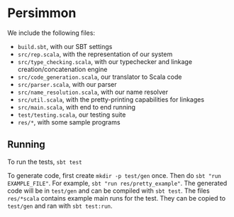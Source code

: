 # Persimmon

We include the following files:
- `build.sbt`, with our SBT settings
- `src/rep.scala`, with the representation of our system
- `src/type_checking.scala`, with our typechecker and linkage creation/concatenation engine
- `src/code_generation.scala`, our translator to Scala code
- `src/parser.scala`, with our parser
- `src/name_resolution.scala`, with our name resolver
- `src/util.scala`, with the pretty-printing capabilities for linkages
- `src/main.scala`, with end to end running
- `test/testing.scala`, our testing suite
- `res/*`, with some sample programs

## Running

To run the tests, `sbt test`

To generate code, first create `mkdir -p test/gen` once.
Then do `sbt "run EXAMPLE_FILE"`.
For example, `sbt "run res/pretty_example"`.
The generated code will be in `test/gen` and can be compiled with `sbt test`.
The files `res/*scala` contains example main runs for the test. They can be copied to `test/gen` and ran with `sbt test:run`.
